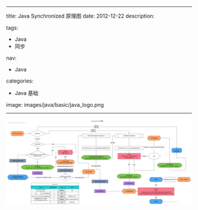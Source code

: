 ----
title: Java Synchronized 原理图
date: 2012-12-22
description: 

tags:
- Java
- 同步

nav:
- Java

categories:
-  Java 基础

image: images/java/basic/java_logo.png

----
![](./2012-12-22_Java_Synchronized原理图/11.png)